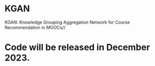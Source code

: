 # KGAN
KGAN:  Knowledge Grouping Aggregation Network for Course Recommendation in MOOCs//
# Code will be released in December 2023.
